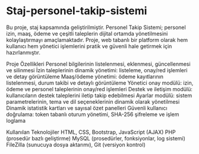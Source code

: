 # Staj-personel-takip-sistemi
Bu proje, staj kapsamında geliştirilmiştir. Personel Takip Sistemi; personel izin, maaş, ödeme ve çeşitli taleplerin dijital ortamda yönetilmesini kolaylaştırmayı amaçlamaktadır. Proje, web tabanlı bir platform olarak hem kullanıcı hem yönetici işlemlerini pratik ve güvenli hale getirmek için hazırlanmıştır.

Proje Özellikleri
Personel bilgilerinin listelenmesi, eklenmesi, güncellenmesi ve silinmesi
İzin taleplerinin dinamik yönetimi: listeleme, onay/red işlemleri ve detay görüntüleme
Maaş/ödeme yönetimi: ödeme kayıtlarının listelenmesi, durum takibi ve detaylı görüntüleme
Yönetici onay modülü: izin, ödeme ve personel taleplerinin onay/red işlemleri
Destek ve iletişim modülü: kullanıcıların destek taleplerini iletip takip edebilmesi
Ayarlar modülü: sistem parametrelerinin, tema ve dil seçeneklerinin dinamik olarak yönetilmesi
Dinamik istatistik kartları ve sayısal özet panelleri
Güvenli kullanıcı doğrulama: token tabanlı oturum yönetimi, SHA-256 şifreleme ve işlem loglama

Kullanılan Teknolojiler
HTML, CSS, Bootstrap, JavaScript (AJAX)
PHP (prosedür bazlı geliştirme)
MySQL (prosedürler, fonksiyonlar, log sistemi)
FileZilla (sunucuya dosya aktarımı), Git (versiyon kontrol)

